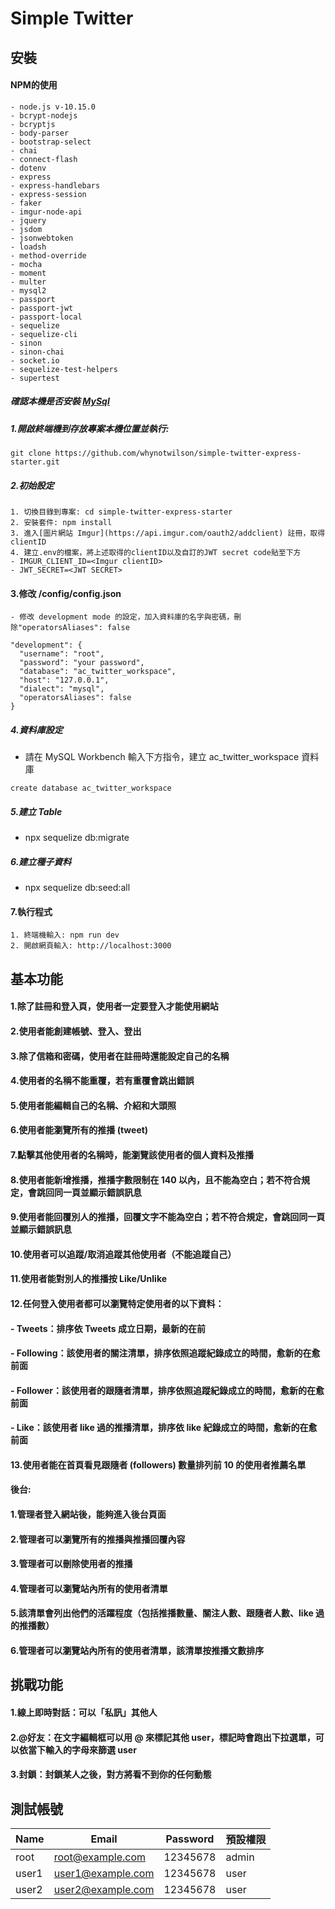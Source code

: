 # Simple Twitter

## 安裝

#### NPM的使用
```
- node.js v-10.15.0
- bcrypt-nodejs
- bcryptjs
- body-parser
- bootstrap-select
- chai
- connect-flash
- dotenv
- express
- express-handlebars
- express-session
- faker
- imgur-node-api
- jquery
- jsdom
- jsonwebtoken
- loadsh
- method-override
- mocha
- moment
- multer
- mysql2
- passport
- passport-jwt
- passport-local
- sequelize
- sequelize-cli
- sinon
- sinon-chai
- socket.io
- sequelize-test-helpers
- supertest
```

##### 確認本機是否安裝 [MySql](https://dev.mysql.com/downloads/mysql/)

##### 1.開啟終端機到存放專案本機位置並執行:
`git clone https://github.com/whynotwilson/simple-twitter-express-starter.git`

##### 2.初始設定
```
1. 切換目錄到專案: cd simple-twitter-express-starter
2. 安裝套件: npm install
3. 進入[圖片網站 Imgur](https://api.imgur.com/oauth2/addclient) 註冊，取得clientID
4. 建立.env的檔案，將上述取得的clientID以及自訂的JWT secret code貼至下方
- IMGUR_CLIENT_ID=<Imgur clientID>
- JWT_SECRET=<JWT SECRET>
```

#### 3.修改 /config/config.json
```
- 修改 development mode 的設定，加入資料庫的名字與密碼，刪除"operatorsAliases": false

"development": {
  "username": "root",
  "password": "your password",
  "database": "ac_twitter_workspace",
  "host": "127.0.0.1",
  "dialect": "mysql",
  "operatorsAliases": false
}
```

##### 4.資料庫設定
- 請在 MySQL Workbench 輸入下方指令，建立 ac_twitter_workspace 資料庫
```
create database ac_twitter_workspace
```

##### 5.建立 Table
- npx sequelize db:migrate

##### 6.建立種子資料
- npx sequelize db:seed:all

#### 7.執行程式
```
1. 終端機輸入: npm run dev
2. 開啟網頁輸入: http://localhost:3000
```

## 基本功能

#### 1.除了註冊和登入頁，使用者一定要登入才能使用網站
#### 2.使用者能創建帳號、登入、登出
#### 3.除了信箱和密碼，使用者在註冊時還能設定自己的名稱
#### 4.使用者的名稱不能重覆，若有重覆會跳出錯誤
#### 5.使用者能編輯自己的名稱、介紹和大頭照
#### 6.使用者能瀏覽所有的推播 (tweet)
#### 7.點擊其他使用者的名稱時，能瀏覽該使用者的個人資料及推播
#### 8.使用者能新增推播，推播字數限制在 140 以內，且不能為空白；若不符合規定，會跳回同一頁並顯示錯誤訊息
#### 9.使用者能回覆別人的推播，回覆文字不能為空白；若不符合規定，會跳回同一頁並顯示錯誤訊息
#### 10.使用者可以追蹤/取消追蹤其他使用者（不能追蹤自己）
#### 11.使用者能對別人的推播按 Like/Unlike
#### 12.任何登入使用者都可以瀏覽特定使用者的以下資料：
#### - Tweets：排序依 Tweets 成立日期，最新的在前
#### - Following：該使用者的關注清單，排序依照追蹤紀錄成立的時間，愈新的在愈前面
#### - Follower：該使用者的跟隨者清單，排序依照追蹤紀錄成立的時間，愈新的在愈前面
#### - Like：該使用者 like 過的推播清單，排序依 like 紀錄成立的時間，愈新的在愈前面
#### 13.使用者能在首頁看見跟隨者 (followers) 數量排列前 10 的使用者推薦名單

#### 後台:

#### 1.管理者登入網站後，能夠進入後台頁面
#### 2.管理者可以瀏覽所有的推播與推播回覆內容
#### 3.管理者可以刪除使用者的推播
#### 4.管理者可以瀏覽站內所有的使用者清單
#### 5.該清單會列出他們的活躍程度（包括推播數量、關注人數、跟隨者人數、like 過的推播數）
#### 6.管理者可以瀏覽站內所有的使用者清單，該清單按推播文數排序

## 挑戰功能

#### 1.線上即時對話：可以「私訊」其他人
#### 2.@好友：在文字編輯框可以用 @ 來標記其他 user，標記時會跑出下拉選單，可以依當下輸入的字母來篩選 user
#### 3.封鎖：封鎖某人之後，對方將看不到你的任何動態

## 測試帳號

| Name  | Email             | Password | 預設權限  |
| ----- | ----------------- | -------- | -------- |
| root  | root@example.com  | 12345678 | admin    |
| user1 | user1@example.com | 12345678 | user     |
| user2 | user2@example.com | 12345678 | user     |
